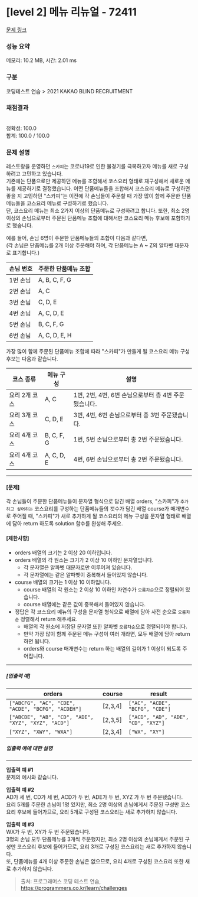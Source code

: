 # [level 2] 메뉴 리뉴얼 - 72411 

[문제 링크](https://school.programmers.co.kr/learn/courses/30/lessons/72411) 

### 성능 요약

메모리: 10.2 MB, 시간: 2.01 ms

### 구분

코딩테스트 연습 > 2021 KAKAO BLIND RECRUITMENT

### 채점결과

<br/>정확성: 100.0<br/>합계: 100.0 / 100.0

### 문제 설명

<p>레스토랑을 운영하던 <code>스카피</code>는 코로나19로 인한 불경기를 극복하고자 메뉴를 새로 구성하려고 고민하고 있습니다.<br>
기존에는 단품으로만 제공하던 메뉴를 조합해서 코스요리 형태로 재구성해서 새로운 메뉴를 제공하기로 결정했습니다. 어떤 단품메뉴들을 조합해서 코스요리 메뉴로 구성하면 좋을 지 고민하던 "스카피"는 이전에 각 손님들이 주문할 때 가장 많이 함께 주문한 단품메뉴들을 코스요리 메뉴로 구성하기로 했습니다.<br>
단, 코스요리 메뉴는 최소 2가지 이상의 단품메뉴로 구성하려고 합니다. 또한, 최소 2명 이상의 손님으로부터 주문된 단품메뉴 조합에 대해서만 코스요리 메뉴 후보에 포함하기로 했습니다.</p>

<p>예를 들어, 손님 6명이 주문한 단품메뉴들의 조합이 다음과 같다면,<br>
(각 손님은 단품메뉴를 2개 이상 주문해야 하며, 각 단품메뉴는 A ~ Z의 알파벳 대문자로 표기합니다.)</p>
<table class="table">
        <thead><tr>
<th>손님 번호</th>
<th>주문한 단품메뉴 조합</th>
</tr>
</thead>
        <tbody><tr>
<td>1번 손님</td>
<td>A, B, C, F, G</td>
</tr>
<tr>
<td>2번 손님</td>
<td>A, C</td>
</tr>
<tr>
<td>3번 손님</td>
<td>C, D, E</td>
</tr>
<tr>
<td>4번 손님</td>
<td>A, C, D, E</td>
</tr>
<tr>
<td>5번 손님</td>
<td>B, C, F, G</td>
</tr>
<tr>
<td>6번 손님</td>
<td>A, C, D, E, H</td>
</tr>
</tbody>
      </table>
<p>가장 많이 함께 주문된 단품메뉴 조합에 따라 "스카피"가 만들게 될 코스요리 메뉴 구성 후보는 다음과 같습니다.</p>
<table class="table">
        <thead><tr>
<th>코스 종류</th>
<th>메뉴 구성</th>
<th>설명</th>
</tr>
</thead>
        <tbody><tr>
<td>요리 2개 코스</td>
<td>A, C</td>
<td>1번, 2번, 4번, 6번 손님으로부터 총 4번 주문됐습니다.</td>
</tr>
<tr>
<td>요리 3개 코스</td>
<td>C, D, E</td>
<td>3번, 4번, 6번 손님으로부터 총 3번 주문됐습니다.</td>
</tr>
<tr>
<td>요리 4개 코스</td>
<td>B, C, F, G</td>
<td>1번, 5번 손님으로부터 총 2번 주문됐습니다.</td>
</tr>
<tr>
<td>요리 4개 코스</td>
<td>A, C, D, E</td>
<td>4번, 6번 손님으로부터 총 2번 주문됐습니다.</td>
</tr>
</tbody>
      </table>
<hr>

<h4><strong>[문제]</strong></h4>

<p>각 손님들이 주문한 단품메뉴들이 문자열 형식으로 담긴 배열 orders, "스카피"가 <code>추가하고 싶어하는</code> 코스요리를 구성하는 단품메뉴들의 갯수가 담긴 배열 course가 매개변수로 주어질 때, "스카피"가 새로 추가하게 될 코스요리의 메뉴 구성을 문자열 형태로 배열에 담아 return 하도록 solution 함수를 완성해 주세요.</p>

<h4><strong>[제한사항]</strong></h4>

<ul>
<li>orders 배열의 크기는 2 이상 20 이하입니다.</li>
<li>orders 배열의 각 원소는 크기가 2 이상 10 이하인 문자열입니다.

<ul>
<li>각 문자열은 알파벳 대문자로만 이루어져 있습니다.</li>
<li>각 문자열에는 같은 알파벳이 중복해서 들어있지 않습니다.</li>
</ul></li>
<li>course 배열의 크기는 1 이상 10 이하입니다.

<ul>
<li>course 배열의 각 원소는 2 이상 10 이하인 자연수가 <code>오름차순</code>으로 정렬되어 있습니다.</li>
<li>course 배열에는 같은 값이 중복해서 들어있지 않습니다.</li>
</ul></li>
<li>정답은 각 코스요리 메뉴의 구성을 문자열 형식으로 배열에 담아 사전 순으로 <code>오름차순</code> 정렬해서 return 해주세요.

<ul>
<li>배열의 각 원소에 저장된 문자열 또한 알파벳 <code>오름차순</code>으로 정렬되어야 합니다.</li>
<li>만약 가장 많이 함께 주문된 메뉴 구성이 여러 개라면, 모두 배열에 담아 return 하면 됩니다.</li>
<li>orders와 course 매개변수는 return 하는 배열의 길이가 1 이상이 되도록 주어집니다.</li>
</ul></li>
</ul>

<hr>

<h5><strong>[입출력 예]</strong></h5>
<table class="table">
        <thead><tr>
<th>orders</th>
<th>course</th>
<th>result</th>
</tr>
</thead>
        <tbody><tr>
<td><code>["ABCFG", "AC", "CDE", "ACDE", "BCFG", "ACDEH"]</code></td>
<td>[2,3,4]</td>
<td><code>["AC", "ACDE", "BCFG", "CDE"]</code></td>
</tr>
<tr>
<td><code>["ABCDE", "AB", "CD", "ADE", "XYZ", "XYZ", "ACD"]</code></td>
<td>[2,3,5]</td>
<td><code>["ACD", "AD", "ADE", "CD", "XYZ"]</code></td>
</tr>
<tr>
<td><code>["XYZ", "XWY", "WXA"]</code></td>
<td>[2,3,4]</td>
<td><code>["WX", "XY"]</code></td>
</tr>
</tbody>
      </table>
<h5><strong>입출력 예에 대한 설명</strong></h5>

<hr>

<p><strong>입출력 예 #1</strong><br>
문제의 예시와 같습니다.</p>

<p><strong>입출력 예 #2</strong><br>
AD가 세 번, CD가 세 번, ACD가 두 번, ADE가 두 번, XYZ 가 두 번 주문됐습니다.<br>
요리 5개를 주문한 손님이 1명 있지만, 최소 2명 이상의 손님에게서 주문된 구성만 코스요리 후보에 들어가므로, 요리 5개로 구성된 코스요리는 새로 추가하지 않습니다.</p>

<p><strong>입출력 예 #3</strong><br>
WX가 두 번, XY가 두 번 주문됐습니다.<br>
3명의 손님 모두 단품메뉴를 3개씩 주문했지만, 최소 2명 이상의 손님에게서 주문된 구성만 코스요리 후보에 들어가므로, 요리 3개로 구성된 코스요리는 새로 추가하지 않습니다.<br>
또, 단품메뉴를 4개 이상 주문한 손님은 없으므로, 요리 4개로 구성된 코스요리 또한 새로 추가하지 않습니다.</p>


> 출처: 프로그래머스 코딩 테스트 연습, https://programmers.co.kr/learn/challenges